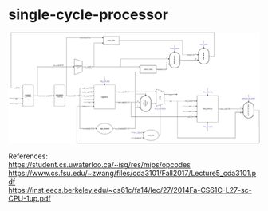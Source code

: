 # single-cycle-processor
![image](processor_schematic.jpg)

References:<br>
https://student.cs.uwaterloo.ca/~isg/res/mips/opcodes<br>
https://www.cs.fsu.edu/~zwang/files/cda3101/Fall2017/Lecture5_cda3101.pdf<br>
https://inst.eecs.berkeley.edu/~cs61c/fa14/lec/27/2014Fa-CS61C-L27-sc-CPU-1up.pdf
